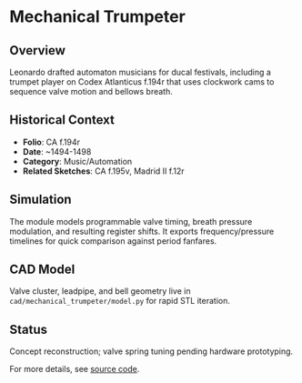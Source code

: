 # Mechanical Trumpeter

## Overview

Leonardo drafted automaton musicians for ducal festivals, including a trumpet player on Codex Atlanticus f.194r that uses clockwork cams to sequence valve motion and bellows breath.

## Historical Context

- **Folio**: CA f.194r
- **Date**: ~1494-1498
- **Category**: Music/Automation
- **Related Sketches**: CA f.195v, Madrid II f.12r

## Simulation

The module models programmable valve timing, breath pressure modulation, and resulting register shifts. It exports frequency/pressure timelines for quick comparison against period fanfares.

## CAD Model

Valve cluster, leadpipe, and bell geometry live in `cad/mechanical_trumpeter/model.py` for rapid STL iteration.

## Status

Concept reconstruction; valve spring tuning pending hardware prototyping.

For more details, see [source code](../src/davinci_codex/inventions/mechanical_trumpeter.py).

